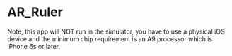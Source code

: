 # AR_Ruler


Note, this app will NOT run in the simulator, you have to use a physical iOS device and the minimum chip requirement is an A9 processor which is iPhone 6s or later.
